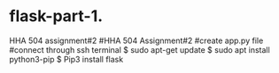 # flask-part-1.
HHA 504 assignment#2
#HHA 504 Assignment#2
#create app.py file
#connect through ssh terminal
$ sudo apt-get update
$ sudo apt install python3-pip
$ Pip3 install flask
